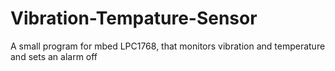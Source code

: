 # Vibration-Tempature-Sensor
A small program for mbed LPC1768, that monitors vibration and temperature and sets an alarm off
